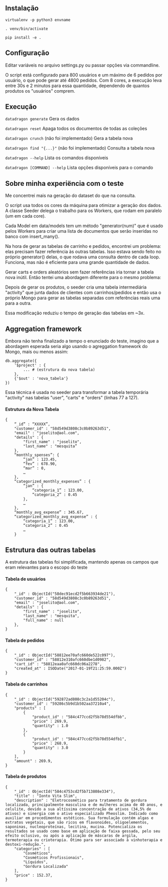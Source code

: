 ## Instalação
`virtualenv -p python3 envname`

`. venv/bin/activate`

`pip install -e .`


## Configuração
Editar variáveis no arquivo settings.py ou passar opções via commandline.

O script está configurado para 800 usuários e um máximo de 6 pedidos por usuário,
o que pode gerar até 4800 pedidos. Com 8 cores, a execução leva entre 30s e 2 minutos 
para essa quantidade, dependendo de quantos produtos os "usuários" comprem.


## Execução
`datadragon generate` Gera os dados

`datadragon reset` Apaga todos os documentos de todas as coleções

`datadragon crunch` (não foi implementado) Gera a tabela nova

`datadragon find "{...}"` (não foi implementado) Consulta a tabela nova

`datadragon --help` Lista os comandos disponíveis

`datadragon [COMMAND] --help` Lista opções disponíveis para o comando


## Sobre minha experiëncia com o teste
Me concentrei mais na geração do dataset do que na consulta.

O script usa todos os cores da máquina para otimizar a geração dos dados. A classe
Seeder delega o trabalho para os Workers, que rodam em paralelo (um em cada core).

Cada Model em data/models tem um método "generator(num)" que é usado pelos Workers 
para criar uma lista de documentos que serão inseridas no banco com insert_many().

Na hora de gerar as tabelas de carrinho e pedidos, encontrei um problema: elas
precisam fazer referência às outras tabelas. Isso estava sendo feito no próprio
generator() delas, o que rodava uma consulta dentro de cada loop. Funciona, mas 
não é eficiente para uma grande quantidade de dados.

Gerar carts e orders aleatórios sem fazer referências iria tornar a tabela nova 
inútil. Então tentei uma abordagem diferente para o mesmo problema:

Depois de gerar os produtos, o seeder cria uma tabela intermediária "activity" 
que junta dados de clientes com carrinhos/pedidos e então usa o próprio Mongo 
para gerar as tabelas separadas com referências reais uma para a outra.

Essa modificação reduziu o tempo de geração das tabelas em ~3x.


## Aggregation framework
Embora não tenha finalizado a tempo o enunciado do teste, imagino que a abordagem 
esperada seria algo usando o agreggation framework do Mongo, mais ou menos assim:

```python3
db.aggregate({
    '$project' : {
        ... # (estrutura da nova tabela)
    },
    {'$out' : 'nova_tabela'}
})
```

Essa técnica é usada no seeder para transformar a tabela temporária "activity"
nas tabelas "user", "carts" e "orders" (linhas 77 a 127). 


#### Estrutura da Nova Tabela
```
{
    “_id” : “XXXXX”,
    "customer_id" : "58d549d3808c3c0b89263d51",
    "email" : "joselito@aol.com",
    "details" : {
        "first_name" : "joselito",
        "last_name" : "mesquita”
    },
    “monthly_spenses”: {
        “jan” : 123.45,
        “fev” : 678.90,
        “mar” : 0, 
        …
    }, 
    “categorized_monthly_expenses” : {
        “jan” : {  
            “categoria_1” : 123.00,
            “categoria_2” : 0.45
        },    
        …
    },
    “monthly_avg_expense” : 345.67,
    “categorized_monthly_avg_expense” : {
        “categoria_1” : 123.00,
        “categoria_2” : 0.45
        …
    }
```


## Estrutura das outras tabelas 
A estrutura das tabelas foi simplificada, mantendo apenas os campos que eram 
relevantes para o escopo do teste

#### Tabela de usuários
```
{
    "_id" : ObjectId("58dec91ecd2f5b663934de21"),
    "customer_id" : "58d549d3808c3c0b89263d51",
    "email" : "joselito@aol.com",
    "details" : {
        "first_name" : "joselito",
        "last_name" : "mesquita",
        "full_name" : null
    },
}
```

#### Tabela de pedidos
```
{
    "_id" : ObjectId("58812ee70afc660de522c097"),
    "customer_id" : "58812e310afc660dbe1d0982",
    "cart_id" : "58812eaa0afc660dc06a2278",
    "created_at" : ISODate("2017-01-19T21:25:59.000Z")
}
```

#### Tabela de carrinhos
``` 
{
    "_id" : ObjectId("592872ad808c3c2a1d55204c"),
    "customer_id" : "59286c5b9d1b502aa37210a4",
    "products" : [ 
        {
            "product_id" : "584c477ccd2f5b78d554dfbb",
            "price" : 269.9,
            "quantity" : 1.0
        },
        {
            "product_id" : "584c477ccd2f5b78d554dfb1",
            "price" : 268.9,
            "quantity" : 3.0
        }
    ],
    "amount" : 269.9,
}
```

#### Tabela de produtos
```
{
    "_id" : ObjectId("584c4753cd2f5b713808e334"),
    "title" : "Ionto Vita Slim",
    "description" : "Eletrocosmético para tratamento de gordura localizada, principalmente masculina e de mulheres acima de 40 anos, e celulite, devido a sua altíssima concentração de ativos (34,5% de ativos) e sinergia com o ativo especializado Pheoslim. Indicado como auxiliar em procedimentos estéticos. Sua formulação contém algas e extratos vegetais, que são ricos em flavonoides, oligoelementos, saponinas, nucleoproteínas, lecitina, mucina. Potencializa os resultados se usado como base em aplicação de faixa gessada, pelo seu efeito oclusivo, ou após a aplicação de máscaras de argila, termoterapia ou crioterapia. Ótimo para ser associado à vinhoterapia e destoxi-redução.",
    "categories" : [ 
        "Cosméticos", 
        "Cosméticos Profissionais", 
        "Líquidos", 
        "Gordura Localizada"
    ],
    "price" : 152.37,
}
```
